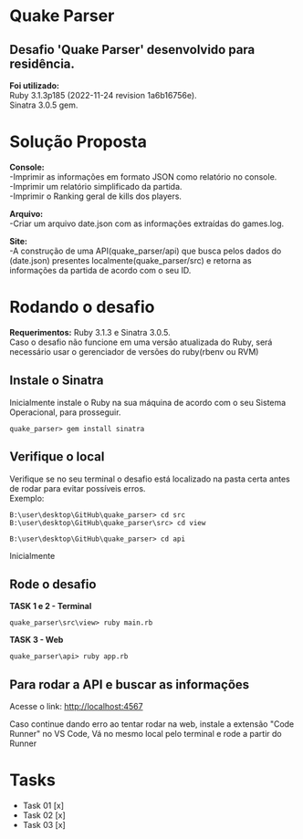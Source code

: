 # Quake Parser

Desafio 'Quake Parser' desenvolvido para residência.<br>
---
<b>Foi utilizado:</b><br>
Ruby 3.1.3p185 (2022-11-24 revision 1a6b16756e).<br>
Sinatra 3.0.5 gem.<br>

# Solução Proposta
<b>Console:</b><br>
-Imprimir as informações em formato JSON como relatório no console.<br>
-Imprimir um relatório simplificado da partida.<br>
-Imprimir o Ranking geral de kills dos players.<br>

<b>Arquivo:</b><br>
-Criar um arquivo date.json com as informações extraídas do games.log.<br>

<b>Site:</b><br>
-A construção de uma API(quake_parser/api) que busca pelos dados do (date.json) presentes localmente(quake_parser/src) e retorna as informações da partida de acordo com o seu ID.<br>

# Rodando o desafio

<b>Requerimentos:</b> Ruby 3.1.3 e Sinatra 3.0.5.<br>
Caso o desafio não funcione em uma versão atualizada do Ruby, será necessário usar o gerenciador de versões do ruby(rbenv ou RVM)<br>

## Instale o Sinatra
Inicialmente instale o Ruby na sua máquina de acordo com o seu Sistema Operacional, para prosseguir.
```console
quake_parser> gem install sinatra
```

## Verifique o local
Verifique se no seu terminal o desafio está localizado na pasta certa antes de rodar para evitar possíveis erros.<br>
Exemplo:
```console
B:\user\desktop\GitHub\quake_parser> cd src
B:\user\desktop\GitHub\quake_parser\src> cd view
```
```console
B:\user\desktop\GitHub\quake_parser> cd api
```

Inicialmente 
## Rode o desafio
<b>TASK 1 e 2 - Terminal</b>
```console
quake_parser\src\view> ruby main.rb
```
<b>TASK 3 - Web</b>
```console
quake_parser\api> ruby app.rb
```

## Para rodar a API e buscar as informações
Acesse o link: [http://localhost:4567](http://localhost:4567/)

Caso continue dando erro ao tentar rodar na web, instale a extensão "Code Runner" no VS Code, Vá no mesmo local pelo terminal e rode a partir do Runner

# Tasks
- Task 01 [x]
- Task 02 [x]
- Task 03 [x]